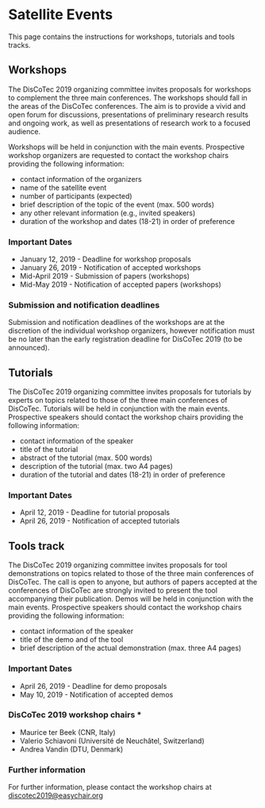 # Satellite Events

This page contains the instructions for workshops, tutorials and tools tracks.

## Workshops

The DisCoTec 2019 organizing committee invites proposals for workshops to complement the three main conferences. 
The workshops should fall in the areas of the DisCoTec conferences. The aim is to provide a vivid and open forum
for discussions, presentations of preliminary research results and ongoing work, as well as presentations of 
research work to a focused audience.

Workshops will be held in conjunction with the main events. Prospective workshop organizers are requested to 
contact the workshop chairs providing the following information:

- contact information of the organizers
- name of the satellite event
- number of participants (expected)
- brief description of the topic of the event (max. 500 words)
- any other relevant information (e.g., invited speakers)
- duration of the workshop and dates (18-21) in order of preference

### Important Dates

- January 12, 2019 - Deadline for workshop proposals
- January 26, 2019 - Notification of accepted workshops
- Mid-April 2019 - Submission of papers (workshops)
- Mid-May 2019 - Notification of accepted papers (workshops)

### Submission and notification deadlines

Submission and notification deadlines of the workshops are at the discretion of the individual workshop organizers, however notification must be no later than the early registration deadline for DisCoTec 2019 (to be announced).

## Tutorials

The DisCoTec 2019 organizing committee invites proposals for tutorials by experts on topics related to
those of the three main conferences of DisCoTec. Tutorials will be held in conjunction with the main events. 
Prospective speakers should contact the workshop chairs providing the following information: 

- contact information of the speaker
- title of the tutorial
- abstract of the tutorial (max. 500 words)
- description of the tutorial (max. two A4 pages)
- duration of the tutorial and dates (18-21) in order of preference

### Important Dates

- April 12, 2019 - Deadline for tutorial proposals
- April 26, 2019 - Notification of accepted tutorials

## Tools track

The DisCoTec 2019 organizing committee invites proposals for tool demonstrations on topics related to those of
the three main conferences of DisCoTec. The call is open to anyone, but authors of papers accepted at the conferences
of DisCoTec are strongly invited to present the tool accompanying their publication. Demos will be held in
conjunction with the main events. Prospective speakers should contact the workshop chairs providing the following information: 

- contact information of the speaker
- title of the demo and of the tool
- brief description of the actual demonstration (max. three A4 pages)

### Important Dates

- April 26, 2019 - Deadline for demo proposals
- May 10, 2019 - Notification of accepted demos

### DisCoTec 2019 workshop chairs *

* Maurice ter Beek (CNR, Italy) 
* Valerio Schiavoni (Université de Neuchâtel, Switzerland) 
* Andrea Vandin (DTU, Denmark)

### Further information

For further information, please contact the workshop chairs at <discotec2019@easychair.org>
